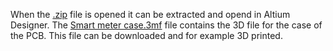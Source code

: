 When the [.zip] file is opened it can be extracted and opend in Altium Designer. The [Smart meter case.3mf] file contains the 3D file for the case of the PCB. This file can be downloaded and for example 3D printed.


[.zip]: https://github.com/JordyvanM/P1_smart_meter/blob/main/PCB_project/slimme_meter_V4%20(17-1-2022%2016-21-46).zip
[Smart meter case.3mf]: https://github.com/JordyvanM/P1_smart_meter/blob/main/PCB_project/Smart%20meter%20case.3mf
